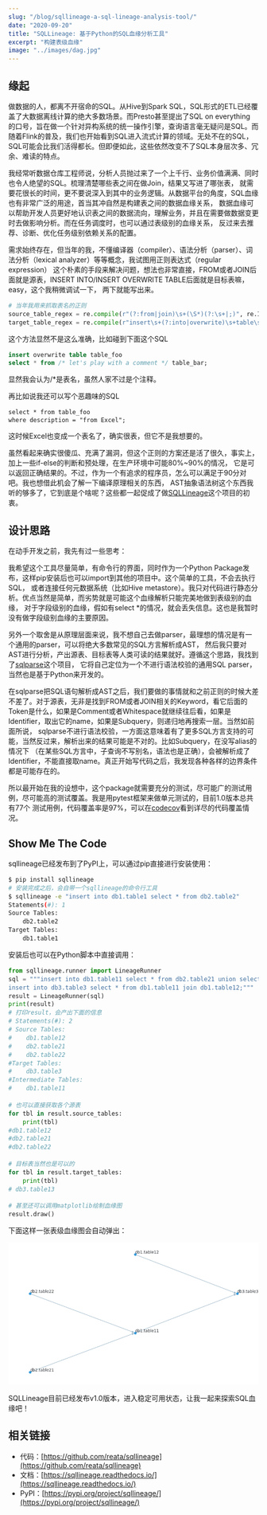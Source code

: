 ```yaml
---
slug: "/blog/sqllineage-a-sql-lineage-analysis-tool/"
date: "2020-09-20"
title: "SQLLineage: 基于Python的SQL血缘分析工具"
excerpt: "构建表级血缘"
image: "../images/dag.jpg"
---
```


## 缘起

做数据的人，都离不开宿命的SQL。从Hive到Spark SQL，SQL形式的ETL已经覆盖了大数据离线计算的绝大多数场景。而Presto甚至提出了SQL on everything
的口号，旨在做一个针对异构系统的统一操作引擎，查询语言毫无疑问是SQL。而随着Flink的普及，我们也开始看到SQL进入流式计算的领域。无处不在的SQL，
SQL可能会比我们活得都长。但即便如此，这些依然改变不了SQL本身层次多、冗余、难读的特点。

我经常听数据仓库工程师说，分析人员抛过来了一个上千行、业务价值满满、同时也令人绝望的SQL。梳理清楚哪些表之间在做Join，结果又写进了哪张表，
就需要花很长的时间，更不要说深入到其中的业务逻辑。从数据平台的角度，SQL血缘也有非常广泛的用途，首当其冲自然是构建表之间的数据血缘关系，
数据血缘可以帮助开发人员更好地认识表之间的数据流向，理解业务，并且在需要做数据变更时去做影响分析。而在任务调度时，也可以通过表级别的血缘关系，
反过来去推荐、诊断、优化任务级别依赖关系的配置。

需求始终存在，但当年的我，不懂编译器（compiler）、语法分析（parser）、词法分析（lexical analyzer）等等概念，我试图用正则表达式（regular expression）
这个朴素的手段来解决问题，想法也非常直接，FROM或者JOIN后面就是源表，INSERT INTO/INSERT OVERWRITE TABLE后面就是目标表嘛，easy，这个我稍微调试一下，
两下就能写出来。

```python
# 当年我用来抓取表名的正则
source_table_regex = re.compile(r"(?:from|join)\s+(\S*)(?:\s+|;)", re.IGNORECASE)
target_table_regex = re.compile(r"insert\s+(?:into|overwrite)\s+table\s+(\S*)\s+", re.IGNORECASE)
```

这个方法显然不是这么准确，比如碰到下面这个SQL

```sql
insert overwrite table table_foo
select * from /* let's play with a comment */ table_bar;
```

显然我会认为/*是表名，虽然人家不过是个注释。

再比如说我还可以写个恶趣味的SQL

```
select * from table_foo
where description = "from Excel";
```

这时候Excel也变成一个表名了，确实很表，但它不是我想要的。

虽然看起来确实很傻瓜、充满了漏洞，但这个正则的方案还是活了很久，事实上，加上一些if-else的判断和预处理，在生产环境中可能80%~90%的情况，
它是可以返回正确结果的。不过，作为一个有追求的程序员，怎么可以满足于90分对吧。我也想借此机会了解一下编译原理相关的东西，
AST抽象语法树这个东西我听的够多了，它到底是个啥呢？这些都一起促成了做[SQLLineage](https://github.com/reata/sqllineage)这个项目的初衷。

## 设计思路

在动手开发之前，我先有过一些思考：

我希望这个工具尽量简单，有命令行的界面，同时作为一个Python Package发布，这样pip安装后也可以import到其他的项目中。这个简单的工具，不会去执行SQL，
或者连接任何元数据系统（比如Hive metastore）。我只对代码进行静态分析。优点当然是简单，而劣势就是可能这个血缘解析只能完美地做到表级别的血缘，
对于字段级别的血缘，假如有select *的情况，就会丢失信息。这也是我暂时没有做字段级别血缘的主要原因。

另外一个取舍是从原理层面来说，我不想自己去做parser，最理想的情况是有一个通用的parser，可以将绝大多数常见的SQL方言解析成AST，
然后我只要对AST进行分析，产出源表、目标表等人类可读的结果就好。遵循这个思路，我找到了[sqlparse](https://github.com/andialbrecht/sqlparse)这个项目，
它将自己定位为一个不进行语法校验的通用SQL parser，当然也是基于Python来开发的。

在sqlparse把SQL语句解析成AST之后，我们要做的事情就和之前正则的时候大差不差了。对于源表，无非是找到FROM或者JOIN相关的Keyword，看它后面的
Token是什么，如果是Comment或者Whitespace就继续往后看，如果是Identifier，取出它的name，如果是Subquery，则递归地再搜索一层。当然如前面所说，
sqlparse不进行语法校验，一方面这意味着有了更多SQL方言支持的可能，当然反过来，解析出来的结果可能是不对的。比如Subquery，在没写alias的情况下
（在某些SQL方言中，子查询不写别名，语法也是正确），会被解析成了Identifier，不能直接取name。真正开始写代码之后，我发现各种各样的边界条件都是可能存在的。

所以最开始在我的设想中，这个package就需要充分的测试，尽可能广的测试用例，尽可能高的测试覆盖。我是用pytest框架来做单元测试的，目前1.0版本总共有77个
测试用例，代码覆盖率是97%，可以在[codecov](https://codecov.io/gh/reata/sqllineage)看到详尽的代码覆盖情况。

## Show Me The Code

sqllineage已经发布到了PyPI上，可以通过pip直接进行安装使用：
```bash
$ pip install sqllineage
# 安装完成之后，会自带一个sqllineage的命令行工具
$ sqllineage -e "insert into db1.table1 select * from db2.table2"
Statements(#): 1
Source Tables:
    db2.table2
Target Tables:
    db1.table1
```

安装后也可以在Python脚本中直接调用：
```python
from sqllineage.runner import LineageRunner
sql = """insert into db1.table11 select * from db2.table21 union select * from db2.table22; 
insert into db3.table3 select * from db1.table11 join db1.table12;"""
result = LineageRunner(sql)
print(result)
# 打印result，会产出下面的信息
# Statements(#): 2
# Source Tables:
#    db1.table12
#    db2.table21
#    db2.table22
#Target Tables:
#    db3.table3
#Intermediate Tables:
#    db1.table11

# 也可以直接获取各个源表
for tbl in result.source_tables: 
    print(tbl)
#db1.table12
#db2.table21
#db2.table22

# 目标表当然也是可以的
for tbl in result.target_tables: 
    print(tbl)
# db3.table13

# 甚至还可以调用matplotlib绘制血缘图
result.draw()
```
下面这样一张表级血缘图会自动弹出：

![sqllineage](../images/sqllineage.png)


SQLLineage目前已经发布v1.0版本，进入稳定可用状态，让我一起来探索SQL血缘吧！

## 相关链接
- 代码：[https://github.com/reata/sqllineage](https://github.com/reata/sqllineage)
- 文档：[https://sqllineage.readthedocs.io/](https://sqllineage.readthedocs.io/)
- PyPI：[https://pypi.org/project/sqllineage/](https://pypi.org/project/sqllineage/)
